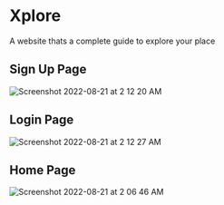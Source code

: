 # Xplore
 A website thats a complete guide to explore your place
 
 ## Sign Up Page
 ![Screenshot 2022-08-21 at 2 12 20 AM](https://user-images.githubusercontent.com/83490034/185765381-bd8a3ffa-8c41-494f-865e-0600c8ebdf41.png)
 
 ## Login Page
 ![Screenshot 2022-08-21 at 2 12 27 AM](https://user-images.githubusercontent.com/83490034/185765420-1bd8776a-4b58-4445-971a-56c51b6fac65.png)
 
 ## Home Page
 ![Screenshot 2022-08-21 at 2 06 46 AM](https://user-images.githubusercontent.com/83490034/185765595-fa712c0e-97e1-4665-8f22-44000545cd36.png)

